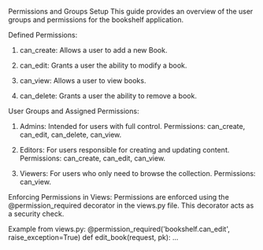 Permissions and Groups Setup
This guide provides an overview of the user groups and permissions for the bookshelf application.

Defined Permissions:

1. can_create: Allows a user to add a new Book.

2. can_edit: Grants a user the ability to modify a book.

3. can_view: Allows a user to view books.

4. can_delete: Grants a user the ability to remove a book.

User Groups and Assigned Permissions:

1. Admins: Intended for users with full control. Permissions: can_create, can_edit, can_delete, can_view.

2. Editors: For users responsible for creating and updating content. Permissions: can_create, can_edit, can_view.

3. Viewers: For users who only need to browse the collection. Permissions: can_view.

Enforcing Permissions in Views:
Permissions are enforced using the @permission_required decorator in the views.py file. This decorator acts as a security check.

Example from views.py: @permission_required('bookshelf.can_edit', raise_exception=True) def edit_book(request, pk): ...
